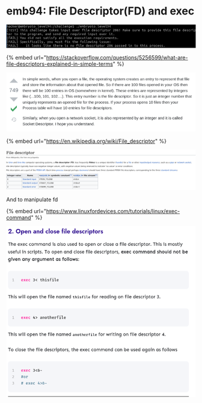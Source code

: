 # emb94: File Descriptor(FD) and exec

![file descriptor? ](<../.gitbook/assets/image (9).png>)

{% embed url="https://stackoverflow.com/questions/5256599/what-are-file-descriptors-explained-in-simple-terms" %}

![](<../.gitbook/assets/image (183).png>)

{% embed url="https://en.wikipedia.org/wiki/File_descriptor" %}

![](<../.gitbook/assets/image (18).png>)

And to manipulate fd&#x20;

{% embed url="https://www.linuxfordevices.com/tutorials/linux/exec-command" %}

![](<../.gitbook/assets/image (31).png>)


